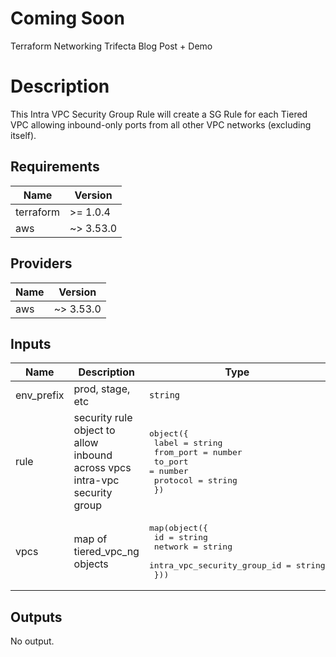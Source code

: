 # Coming Soon
Terraform Networking Trifecta Blog Post + Demo

# Description
This Intra VPC Security Group Rule will create a SG Rule for each Tiered VPC allowing inbound-only ports from all other VPC networks (excluding itself).

## Requirements

| Name | Version |
|------|---------|
| terraform | >= 1.0.4 |
| aws | ~> 3.53.0 |

## Providers

| Name | Version |
|------|---------|
| aws | ~> 3.53.0 |

## Inputs

| Name | Description | Type | Default | Required |
|------|-------------|------|---------|:--------:|
| env\_prefix | prod, stage, etc | `string` | n/a | yes |
| rule | security rule object to allow inbound across vpcs intra-vpc security group | <pre>object({<br>    label     = string<br>    from_port = number<br>    to_port   = number<br>    protocol  = string<br>  })</pre> | n/a | yes |
| vpcs | map of tiered\_vpc\_ng objects | <pre>map(object({<br>    id                          = string<br>    network                     = string<br>    intra_vpc_security_group_id = string<br>  }))</pre> | n/a | yes |

## Outputs

No output.
